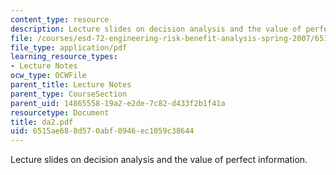 ```yaml
---
content_type: resource
description: Lecture slides on decision analysis and the value of perfect information.
file: /courses/esd-72-engineering-risk-benefit-analysis-spring-2007/6515ae688d570abf0946ec1059c38644_da2.pdf
file_type: application/pdf
learning_resource_types:
- Lecture Notes
ocw_type: OCWFile
parent_title: Lecture Notes
parent_type: CourseSection
parent_uid: 14865558-19a2-e2de-7c82-d433f2b1f41a
resourcetype: Document
title: da2.pdf
uid: 6515ae68-8d57-0abf-0946-ec1059c38644
---
```

Lecture slides on decision analysis and the value of perfect information.


